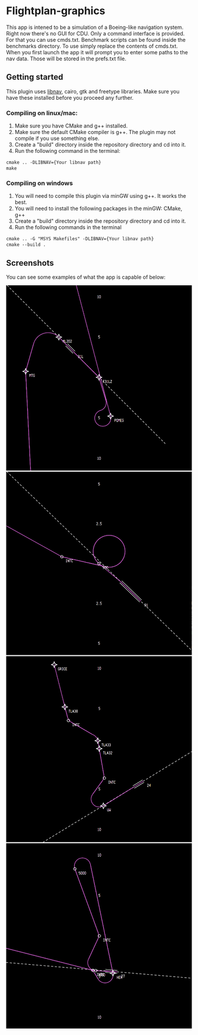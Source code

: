 # Flightplan-graphics

This app is intened to be a simulation of a Boeing-like navigation system. Right now there's no GUI for CDU. Only a command interface is provided. For that you can use cmds.txt.
Benchmark scripts can be found inside the benchmarks directory. To use simply replace the contents of cmds.txt. When you first launch the app it will prompt you to enter some paths to the nav data. Those will be stored in the prefs.txt file.

## Getting started

This plugin uses [libnav](https://github.com/BRUHegg/libnav), cairo, gtk and freetype libraries. Make sure you have these installed before you proceed any further.

### Compiling on linux/mac:

1) Make sure you have CMake and g++ installed.
2) Make sure the default CMake compiler is g++. The plugin may not compile if you use something else.
3) Create a "build" directory inside the repository directory and cd into it.
4) Run the following command in the terminal:
```text
cmake .. -DLIBNAV={Your libnav path}
make
```

### Compiling on windows

1) You will need to compile this plugin via minGW using g++. It works the best.
2) You will need to install the following packages in the minGW: CMake, g++
3) Create a "build" directory inside the repository directory and cd into it.
4) Run the following commands in the terminal
```text
cmake .. -G "MSYS Makefiles" -DLIBNAV={Your libnav path}
cmake --build .
```

## Screenshots

You can see some examples of what the app is capable of below:

![alt text](image.png)
![alt text](image-1.png)
![alt text](image-2.png)
![alt text](image-3.png)